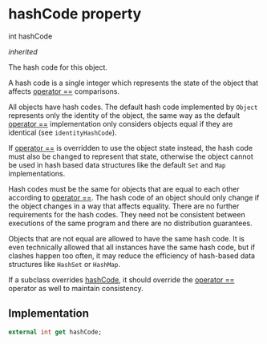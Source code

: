 


# hashCode property









int hashCode
  
_<span class="feature">inherited</span>_



<p>The hash code for this object.</p>
<p>A hash code is a single integer which represents the state of the object
that affects <a href="../../zego_uikit_prebuilt_live_audio_room/ZegoSignalingPluginOutgoingInvitationTimeoutEvent/operator_equals.md">operator ==</a> comparisons.</p>
<p>All objects have hash codes.
The default hash code implemented by <code>Object</code>
represents only the identity of the object,
the same way as the default <a href="../../zego_uikit_prebuilt_live_audio_room/ZegoSignalingPluginOutgoingInvitationTimeoutEvent/operator_equals.md">operator ==</a> implementation only considers objects
equal if they are identical (see <code>identityHashCode</code>).</p>
<p>If <a href="../../zego_uikit_prebuilt_live_audio_room/ZegoSignalingPluginOutgoingInvitationTimeoutEvent/operator_equals.md">operator ==</a> is overridden to use the object state instead,
the hash code must also be changed to represent that state,
otherwise the object cannot be used in hash based data structures
like the default <code>Set</code> and <code>Map</code> implementations.</p>
<p>Hash codes must be the same for objects that are equal to each other
according to <a href="../../zego_uikit_prebuilt_live_audio_room/ZegoSignalingPluginOutgoingInvitationTimeoutEvent/operator_equals.md">operator ==</a>.
The hash code of an object should only change if the object changes
in a way that affects equality.
There are no further requirements for the hash codes.
They need not be consistent between executions of the same program
and there are no distribution guarantees.</p>
<p>Objects that are not equal are allowed to have the same hash code.
It is even technically allowed that all instances have the same hash code,
but if clashes happen too often,
it may reduce the efficiency of hash-based data structures
like <code>HashSet</code> or <code>HashMap</code>.</p>
<p>If a subclass overrides <a href="../../zego_uikit_prebuilt_live_audio_room/ZegoSignalingPluginOutgoingInvitationTimeoutEvent/hashCode.md">hashCode</a>, it should override the
<a href="../../zego_uikit_prebuilt_live_audio_room/ZegoSignalingPluginOutgoingInvitationTimeoutEvent/operator_equals.md">operator ==</a> operator as well to maintain consistency.</p>



## Implementation

```dart
external int get hashCode;
```








